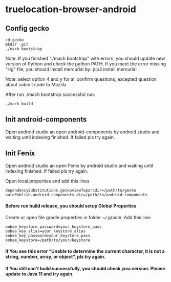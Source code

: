 # truelocation-browser-android

## Config gecko

```
cd gecko
mkdir .git
./mach bootstrap
```
Note: If you finished "./mach bootstrap" with errors, you should update new version of Python and check the python PATH. If you meet the error missing "Hg" file, you should install mercurial by: pip3 install mercurial

Note: select option 4 and y for all confirm questions, excepted question about submit code to Mozilla

After run ./mach bootstrap successful run:

```
./mach build
```



## Init android-components
Open android studio an open android-components by android studio and waiting until indexing finished. If failed pls try again.



## Init Fenix
Open android studio an open Fenix by android studio and waiting until indexing finished. If failed pls try again.

Open local.properties and add this lines

```
dependencySubstitutions.geckoviewTopsrcdir=/path/to/gecko
autoPublish.android-components.dir=/path/to/android-components
```

#### Before run build release, you should setup Global Properties

Create or open file gradle.properties in folder ~/.gradle. Add this line:

```
oobee_keystore_password=your_keystore_pass
oobee_key_alias=your_keystore_alias
oobee_key_password=your_keystore_pass
oobee_keystore=/path/to/your/keystore
```


#### If You see this error “Unable to determine the current character, it is not a string, number, array, or object”, pls try again.

#### If You still can't build successfully, you should check java version. Please update to Java 11 and try again.

